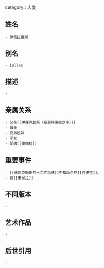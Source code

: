 category:: 人类
## 姓名
	- 伊俄拉俄斯
## 别名
	- Iollas
## 描述
	-
## 亲属关系
	- 父亲[[伊菲克勒斯（安菲特律翁之子）]]
	- 母亲
	- 兄弟姐妹
	- 子女
	- 配偶[[墨伽拉]]
## 重要事件
	- [[赫剌克勒斯的十二件功绩]]中帮助杀死[[许德拉]]。
	- 娶[[墨伽拉]]
## 不同版本
	-
## 艺术作品
	-
## 后世引用
	-
